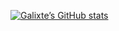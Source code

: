 [![Galixte’s GitHub stats](https://github-readme-stats.vercel.app/api?username=Galixte)](https://github.com/anuraghazra/github-readme-stats)
